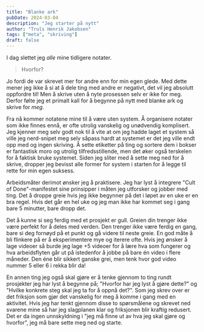 ```yaml
---
title: "Blanke ark"
pubDate: 2024-03-04
description: "Jeg starter på nytt"
author: "Truls Henrik Jakobsen"
tags: ["meta", "skriving"]
draft: false
---
```


I dag slettet jeg _alle_ mine tidligere notater.

> Hvorfor?

Jo fordi de var skrevet mer for andre enn for min egen glede. Med dette mener jeg ikke å si at å dele ting med andre er negativt, det vil jeg absolutt oppfordre til! Men å skrive uten å nyte prosessen selv er ikke for meg. Derfor følte jeg et primalt kall for å begynne på nytt med blanke ark og skrive for _meg_.

Fra nå kommer notatene mine til å være uten system. Å organisere notater som ikke finnes ennå, er ofte utrolig vanskelig og unødvendig komplisert. Jeg kjenner meg selv godt nok til å vite at om jeg hadde laget et system så ville jeg nerd-snipet meg selv såpass hardt at systemet er det jeg ville endt opp med og ingen skriving. Å sette etiketter på ting og sortere dem i bokser er fantastisk moro og utrolig tilfredsstillende, men det øker også terskelen for å faktisk bruke systemet. Siden jeg sliter med å sette meg ned for å skrive, dropper jeg bevisst alle former for system i starten for å legge til rette for min egen suksess.

Arbeidsmåter derimot ønsker jeg å praktisere. Jeg har lyst å integrere "Cult of Done"-manifestet sine prinsipper i måten jeg utforsker og jobber med ting. Det å droppe greie hvis jeg ikke begynner på det i løpet av en uke er en bra regel. Hvis det går en hel uke og jeg man ikke har kommet seg i gang bare 5 minutter, bare dropp det.

Det å kunne si seg ferdig med et prosjekt er gull. Greien din trenger ikke være perfekt for å deles med verden. Den trenger ikke være ferdig en gang, bare si deg fornøyd på et punkt og gå videre til neste greie. En god måte å bli flinkere på er å eksperimentere mye og iterere ofte. Hvis jeg ønsker å lage videoer så burde jeg lage +5 videoer for å lære hva som fungerer og hva arbeidsflyten går ut på istedenfor å jobbe på bare én video i flere måneder. Den éne blir sikkert ganske grei, men tenk hvor god video nummer 5 eller 6 i rekka blir da!

En annen ting jeg også skal gjøre er å tenke gjennom to ting rundt prosjekter jeg har lyst å begynne på; "Hvorfor har jeg lyst å gjøre dette?" og "Hvilke konkrete steg skal jeg ta for å oppnå det?". Som jeg skrev over er det friksjon som gjør det vanskelig for meg å komme i gang med en aktivitet. Hvis jeg har tenkt gjennom disse to spørsmålene og skrevet ned svarene mine så har jeg slagplanen klar og friksjonen blir kraftig redusert. Det er da ingen unnskyldning i "jeg må finne ut av hva jeg skal gjøre og hvorfor", jeg må bare sette meg ned og starte.
